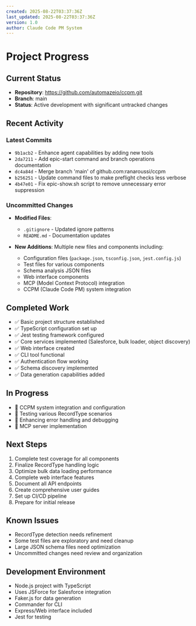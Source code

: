 ```yaml
---
created: 2025-08-22T03:37:36Z
last_updated: 2025-08-22T03:37:36Z
version: 1.0
author: Claude Code PM System
---
```


# Project Progress

## Current Status
- **Repository**: https://github.com/automazeio/ccpm.git  
- **Branch**: main
- **Status**: Active development with significant untracked changes

## Recent Activity

### Latest Commits
- `9b1acb2` - Enhance agent capabilities by adding new tools
- `2da7211` - Add epic-start command and branch operations documentation
- `dc4a84d` - Merge branch 'main' of github.com:ranaroussi/ccpm
- `b256251` - Update command files to make preflight checks less verbose
- `4b47e01` - Fix epic-show.sh script to remove unnecessary error suppression

### Uncommitted Changes
- **Modified Files**: 
  - `.gitignore` - Updated ignore patterns
  - `README.md` - Documentation updates
  
- **New Additions**: Multiple new files and components including:
  - Configuration files (`package.json`, `tsconfig.json`, `jest.config.js`)
  - Test files for various components
  - Schema analysis JSON files
  - Web interface components
  - MCP (Model Context Protocol) integration
  - CCPM (Claude Code PM) system integration

## Completed Work
- ✅ Basic project structure established
- ✅ TypeScript configuration set up
- ✅ Jest testing framework configured
- ✅ Core services implemented (Salesforce, bulk loader, object discovery)
- ✅ Web interface created
- ✅ CLI tool functional
- ✅ Authentication flow working
- ✅ Schema discovery implemented
- ✅ Data generation capabilities added

## In Progress
- 🔄 CCPM system integration and configuration
- 🔄 Testing various RecordType scenarios
- 🔄 Enhancing error handling and debugging
- 🔄 MCP server implementation

## Next Steps
1. Complete test coverage for all components
2. Finalize RecordType handling logic
3. Optimize bulk data loading performance
4. Complete web interface features
5. Document all API endpoints
6. Create comprehensive user guides
7. Set up CI/CD pipeline
8. Prepare for initial release

## Known Issues
- RecordType detection needs refinement
- Some test files are exploratory and need cleanup
- Large JSON schema files need optimization
- Uncommitted changes need review and organization

## Development Environment
- Node.js project with TypeScript
- Uses JSForce for Salesforce integration
- Faker.js for data generation
- Commander for CLI
- Express/Web interface included
- Jest for testing